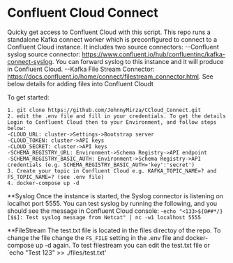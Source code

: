# Confluent Cloud Connect
Quicky get access to Confluent Cloud with this script. This repo runs a standalone Kafka connect worker which is preconfigured to connect to a Confluent Cloud instance.
It includes two source connectors:
--Confluent syslog source connector: https://www.confluent.io/hub/confluentinc/kafka-connect-syslog. You can forward syslog to this instance and it will produce in Confluent Cloud.
--Kafka File Stream Connector: https://docs.confluent.io/home/connect/filestream_connector.html. See below details for adding files into Confluent Cloudt

To get started:
```
1. git clone https://github.com/JohnnyMirza/CCloud_Connect.git
2. edit the .env file and fill in your credentials. To get the details Login to Confluent Cloud then to your Environment, and follow steps below:
-CLOUD_URL: cluster->Settings->Bootstrap server
-CLOUD_TOKEN: cluster->API keys
-CLOUD_SECRET: cluster->API keys
-SCHEMA_REGISTRY_URL: Environment->Schema Registry->API endpoint
-SCHEMA_REGISTRY_BASIC_AUTH: Environment->Schema Registry->API credentials (e.g. SCHEMA_REGISTRY_BASIC_AUTH='key':'secret')
3. Create your topic in Confluent Cloud e.g. KAFKA_TOPIC_NAME=? and FS_TOPIC_NAME=? (see .env file)
4. docker-compose up -d
```


**Syslog
Once the instance is started, the Syslog connector is listening on localhot port 5555. You can test syslog by running the following, and you should see the message in Confluent Cloud console:
-`echo "<133>${0##*/}[$$]: Test syslog message from Netcat" | nc -w1 localhost 5555`

**FileStream
The test.txt file is located in the files directoy of the repo. To change the file change the `FS_FILE` setting in the .env file and docker-compose up -d again.
To test filestream you can edit the test.txt file or `echo "Test 123" >> ./files/test.txt'
